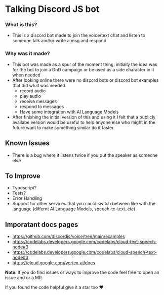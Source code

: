 # Talking Discord JS bot

### What is this?

- This is a discord bot made to join the voice/text chat and listen to someone talk and/or write a msg and respond

### Why was it made?

- This bot was made as a spur of the moment thing, initially the idea was for the bot to join a DnD campaign or be used as a side character in it when needed
- After looking online there were no discord bots or discord bot examples that did what was needed:
  - record audio
  - play audio
  - receive  messages 
  - respond to messages
  - Have some integration with AI Language Models
- After finishing the initial version of this and using it I felt that a publicly availabe version would be useful to help anyone else who might in the future want to make something similar do it faster

## Known Issues

- There is a bug where it listens twice if you put the speaker as someone else

## To Improve

- Typescript?
- Tests?
- Error Handling
- Support for other services that you could switch between like with the language (differnt AI Language Models, speech-to-text..etc)

## Imporatant docs pages

- https://github.com/discordjs/voice/tree/main/examples
- https://codelabs.developers.google.com/codelabs/cloud-text-speech-node#3
- https://codelabs.developers.google.com/codelabs/cloud-speech-text-node#3
- https://cloud.google.com/vertex-ai/docs

**Note**: If you do find issues or ways to improve the code feel free to open an issue and or a MR

If you found the code helpful give it a star too ❤️
